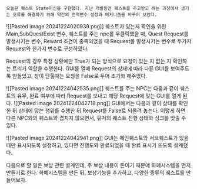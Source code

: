 	오늘은 퀘스트 State머신을 구현했다. 지난 개발동안 퀘스트를 주고받고 하는 과정에서 생기는 오류를 해결하기 위해 약간의 전역변수 설정과 메커니즘을 바꾸어 보았다.

![[Pasted image 20241224020939.png]]
퀘스트가 있는지 확인을 위한 Main,SubQuestExist 변수, 퀘스트를 주는 npc를 우클릭했을 때, Quest Request를 발생시키는 변수, Reward 조건이 충족되었을 때 Request를 발생시키는 변수로 두가지 Request와 한가지 변수로 구성하였다.

Request의 경우 특정 상황에만 True가 되는 방식으로 요청이 있는 지 없는 지 확인하는 트리거 역할을 수행한다. GUI를 열때  Request의 상태에 따라 다른 GUI를 보여주도록 만들었고, 창이 닫힐때는 요청을 False로 두어 초기화 해주었다. 

![[Pasted image 20241224042535.png]]
퀘스트를 주는 NPC는 다음과 같이 퀘스트의 유무, 완료 여부에 따라 Request를 보내고 해당 Request에 맞는 GUI를 열게 된다.
![[Pasted image 20241224042718.png]]
GUI에서는 다음과 같이 상태를 확인한 뒤 상태에 맞는 행위를 수행한 뒤 Request를 False로 되돌려 놓는다. 이렇게 하면 다른 NPC와의  퀘스트와 겹치지 않으면서, 유저의 퀘스트 진행 상태와 싱크를 맞출 수 있다.

![[Pasted image 20241224042941.png]]
GUI는 메인퀘스트와 서브퀘스트가 있을때만 표시되도록 설정하고, 있다면 진행도와 완료되었을 때 완료 표시가 뜨도록 설계했다.

다음으로 할 일은 보상 관련 설계인데, 주 보상 내용이 돈이기 때문에 화폐시스템을 먼저 만들기로 한다.
화폐시스템을 만든 뒤, 보상기능을 추가하고, 다양한 종류의 퀘스트를 만들어보자.
